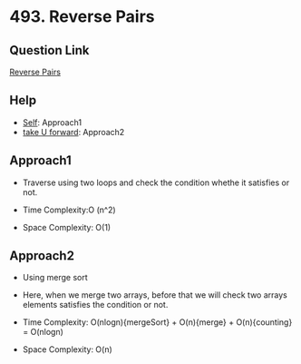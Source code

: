 
# 493. Reverse Pairs


## Question Link

[Reverse Pairs](https://leetcode.com/problems/reverse-pairs/)

## Help

- [Self](#): Approach1
- [take U forward](https://www.youtube.com/watch?v=S6rsAlj_iB4): Approach2


## Approach1

- Traverse using two loops and check the condition whethe it satisfies or not.

- Time Complexity:O (n^2)

- Space Complexity: O(1)

## Approach2

- Using merge sort

- Here, when we merge two arrays, before that we will check two arrays elements satisfies the condition or not.

- Time Complexity: O(nlogn){mergeSort} + O(n){merge} + O(n){counting} = O(nlogn)

- Space Complexity: O(n)


